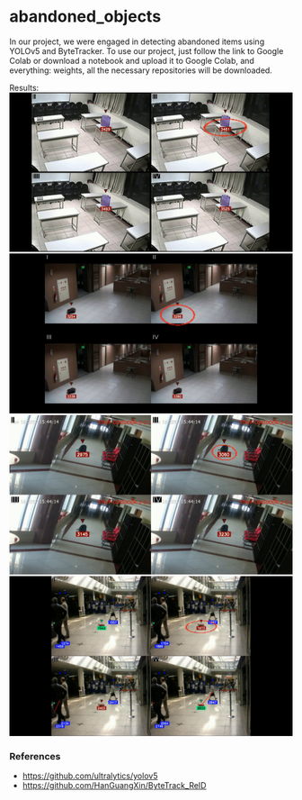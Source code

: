 # abandoned_objects

In our project, we were engaged in detecting abandoned items using YOLOv5 and ByteTracker. To use our project, just follow the link to Google Colab or download a notebook and upload it to Google Colab, and everything: weights, all the necessary repositories will be downloaded. 

Results:
![](Results/1.png)
![](Results/2.png)
![](Results/3.png)
![](Results/4.png)

### References
- https://github.com/ultralytics/yolov5
- https://github.com/HanGuangXin/ByteTrack_ReID

